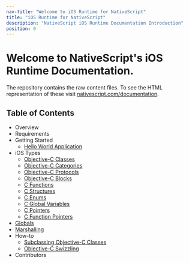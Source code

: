 ```yaml
---
nav-title: "Welcome to iOS Runtime for NativeScript"
title: "iOS Runtime for NativeScript"
description: "NativeScript iOS Runtime Documentation Introduction"
position: 0
---
```


# Welcome to NativeScript's iOS Runtime Documentation.
The repository contains the raw content files. To see the HTML representation of these visit [nativescript.com/documentation](http://nsbuild01/docs/README.html).

## Table of Contents
* Overview
* Requirements
* Getting Started
  * [Hello World Application](HelloWorld.md)
* iOS Types
  * [Objective-C Classes](types/ObjC-Classes.md)
  * [Objective-C Categories](types/ObjC-Categories.md)
  * [Objective-C Protocols](types/ObjC-Protocols.md)
  * [Objective-C Blocks](types/ObjC-Blocks.md)
  * [C Functions](types/C-Functions.md)
  * [C Structures](types/C-Structures.md)
  * [C Enums](types/C-Enums.md)
  * [C Global Variables](types/C-Global-Variables.md)
  * [C Pointers](types/C-Pointers.md)
  * [C Function Pointers](types/C-Function-Pointers.md)
* [Globals](Globals.md)
* [Marshalling](Marshalling.md)
* How-to
  * [Subclassing Objective-C Classes](how-to/ObjC-Subclassing.md)
  * [Objective-C Swizzling](how-to/ObjC-Swizzling.md)
* Contributors
